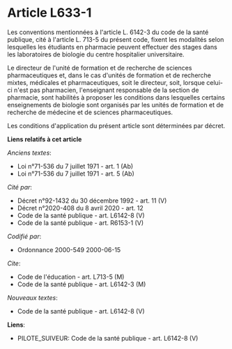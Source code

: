 # Article L633-1

Les conventions mentionnées à l'article L. 6142-3 du code de la santé publique, cité à l'article L. 713-5 du présent code,
fixent les modalités selon lesquelles les étudiants en pharmacie peuvent effectuer des stages dans les laboratoires de
biologie du centre hospitalier universitaire.

Le directeur de l'unité de formation et de recherche de sciences pharmaceutiques et, dans le cas d'unités de formation et de
recherche mixtes, médicales et pharmaceutiques, soit le directeur, soit, lorsque celui-ci n'est pas pharmacien, l'enseignant
responsable de la section de pharmacie, sont habilités à proposer les conditions dans lesquelles certains enseignements de
biologie sont organisés par les unités de formation et de recherche de médecine et de sciences pharmaceutiques.

Les conditions d'application du présent article sont déterminées par décret.

**Liens relatifs à cet article**

_Anciens textes_:

  - Loi n°71-536 du 7 juillet 1971 - art. 1 (Ab)
  - Loi n°71-536 du 7 juillet 1971 - art. 5 (Ab)

_Cité par_:

  - Décret n°92-1432 du 30 décembre 1992 - art. 11 (V)
  - Décret n°2020-408 du 8 avril 2020 - art. 12
  - Code de la santé publique - art. L6142-8 (V)
  - Code de la santé publique - art. R6153-1 (V)

_Codifié par_:

  - Ordonnance 2000-549 2000-06-15

_Cite_:

  - Code de l'éducation - art. L713-5 (M)
  - Code de la santé publique - art. L6142-3 (M)

_Nouveaux textes_:

  - Code de la santé publique - art. L6142-8 (V)

**Liens**:

  - PILOTE_SUIVEUR: Code de la santé publique - art. L6142-8 (V)
